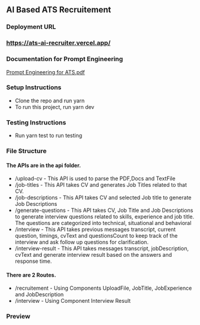 ## AI Based ATS Recruitement

### Deployment URL
### https://ats-ai-recruiter.vercel.app/

### Documentation for Prompt Engineering
[Prompt Engineering for ATS.pdf](https://github.com/user-attachments/files/19373227/Prompt.Engineering.for.ATS.pdf)


### Setup Instructions

* Clone the repo and run yarn
* To run this project, run yarn dev

### Testing Instructions

* Run yarn test to run testing

### File Structure

#### The APIs are in the api folder. 
* /upload-cv - This API is used to parse the PDF,Docs and TextFile
* /job-titles - This API takes CV and generates Job Titles related to that CV.
* /job-descriptions - This API takes CV and selected Job title to generate Job Descriptions
* /generate-questions - This API takes CV, Job Title and Job Descriptions to generate interview questions related to skills, experience and job title. The questions are categorized into technical, situational and behavioral
* /interview - This API takes previous messages transcript, current question, timings, cvText and questionsCount to keep track of the interview and ask follow up questions for clarification.
* /interview-result - This API takes messages transcript, jobDescription, cvText and generate interview result based on the answers and response time.

#### There are 2 Routes.
* /recruitement - Using Components UploadFile, JobTitle, JobExperience and JobDescription
* /interview - Using Component Interview Result




### Preview
